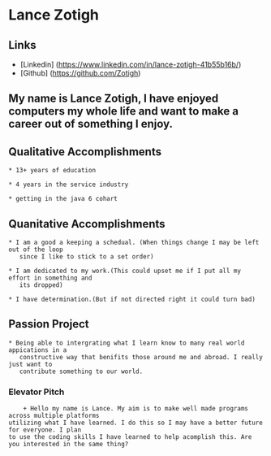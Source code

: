 # Lance Zotigh

## Links 
* [Linkedin] (https://www.linkedin.com/in/lance-zotigh-41b55b16b/)
* [Github] (https://github.com/Zotigh)

## My name is Lance Zotigh, I have enjoyed computers my whole life and want to make a career out of something I enjoy.

## Qualitative Accomplishments 
	* 13+ years of education
	
	* 4 years in the service industry
	
	* getting in the java 6 cohart
	
## Quanitative Accomplishments 

	* I am a good a keeping a schedual. (When things change I may be left out of the loop 
	   since I like to stick to a set order)	
	
	* I am dedicated to my work.(This could upset me if I put all my effort in something and
	   its dropped)
	
	* I have determination.(But if not directed right it could turn bad)
	
## Passion Project

	* Being able to intergrating what I learn know to many real world appications in a 
	   constructive way that benifits those around me and abroad. I really just want to 
	   contribute something to our world.
	
### Elevator Pitch 
		
        + Hello my name is Lance. My aim is to make well made programs across multiple platforms 
	utilizing what I have learned. I do this so I may have a better future for everyone. I plan
	to use the coding skills I have learned to help acomplish this. Are you interested in the same thing?
	
